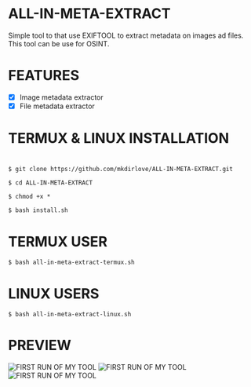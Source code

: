 # ALL-IN-META-EXTRACT
Simple tool to that use EXIFTOOL to extract metadata on images ad files.
This tool can be use for OSINT.
#
# FEATURES

- [x] Image metadata extractor
- [x] File metadata extractor

#
# TERMUX & LINUX INSTALLATION
#

`$ git clone https://github.com/mkdirlove/ALL-IN-META-EXTRACT.git`

`$ cd ALL-IN-META-EXTRACT`

`$ chmod +x *`

`$ bash install.sh`
#
# TERMUX USER

`$ bash all-in-meta-extract-termux.sh`
#
# LINUX USERS

`$ bash all-in-meta-extract-linux.sh`
#
# PREVIEW
![FIRST RUN OF MY TOOL](https://github.com/mkdirlove/ALL-IN-META-EXTRACT/blob/master/termux.gif)
![FIRST RUN OF MY TOOL](https://github.com/mkdirlove/ALL-IN-META-EXTRACT/blob/master/linux.gif)
![FIRST RUN OF MY TOOL](https://github.com/mkdirlove/ALL-IN-META-EXTRACT/blob/master/install.png)

